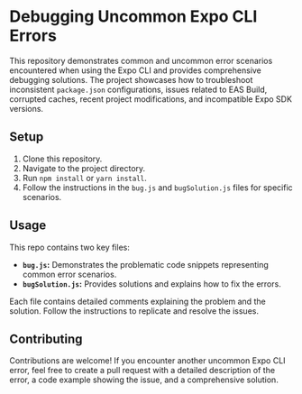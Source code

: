 # Debugging Uncommon Expo CLI Errors

This repository demonstrates common and uncommon error scenarios encountered when using the Expo CLI and provides comprehensive debugging solutions. The project showcases how to troubleshoot inconsistent `package.json` configurations, issues related to EAS Build, corrupted caches, recent project modifications, and incompatible Expo SDK versions.

## Setup

1. Clone this repository.
2. Navigate to the project directory.
3. Run `npm install` or `yarn install`.
4. Follow the instructions in the `bug.js` and `bugSolution.js` files for specific scenarios.

## Usage

This repo contains two key files:

* **`bug.js`:** Demonstrates the problematic code snippets representing common error scenarios.
* **`bugSolution.js`:** Provides solutions and explains how to fix the errors.

Each file contains detailed comments explaining the problem and the solution.  Follow the instructions to replicate and resolve the issues.

## Contributing

Contributions are welcome! If you encounter another uncommon Expo CLI error, feel free to create a pull request with a detailed description of the error, a code example showing the issue, and a comprehensive solution.